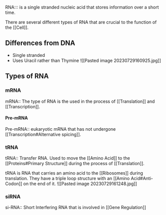 RNA::: is a single stranded nucleic acid that stores information over a short time. 

There are several different types of RNA that are crucial to the function of the [[Cell]].

## Differences from DNA
- Single stranded
- Uses Uracil rather than Thymine
![[Pasted image 20230729160925.jpg]]


## Types of RNA

### mRNA

mRNA:: The type of RNA is the used in the process of [[Translation]] and [[Transcription]].

#### Pre-mRNA
Pre-mRNA:: eukaryotic mRNA that has not undergone [[Transcription#Alternative spicing]].

### tRNA
tRNA:: Transfer RNA. Used to move the [[Amino Acid]] to the [[Proteins#Primary Structure]] during the process of [[Translation]].

tRNA is RNA that carries an amino acid to the [[Ribosomes]] during translation. They have a triple loop structure with an [[Amino Acid#Anti-Codon]] on the end of it.
![[Pasted image 20230729161248.jpg]]


### siRNA
si-RNA:: Short Interfering RNA that is involved in [[Gene Regulation]]
